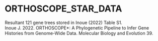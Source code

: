 # ORTHOSCOPE_STAR_DATA

Resultant 121 gene trees stored in Inoue (2022) Table S1.   
Inoue J. 2022. ORTHOSCOPE*: A Phylogenetic Pipeline to Infer Gene Histories from Genome-Wide Data. Molecular Biology and Evolution 39.
